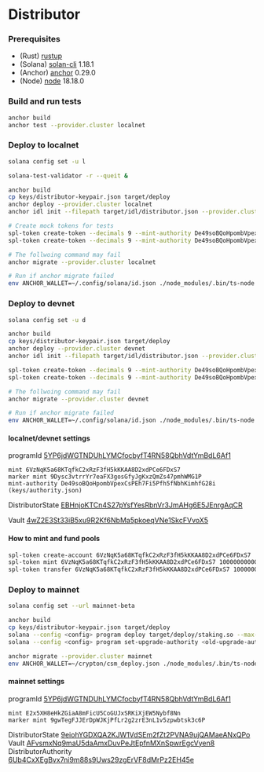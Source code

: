 # Distributor

### Prerequisites

- (Rust) [rustup](https://www.rust-lang.org/tools/install)
- (Solana) [solan-cli](https://docs.solana.com/cli/install-solana-cli-tools) 1.18.1
- (Anchor) [anchor](https://www.anchor-lang.com/docs/installation) 0.29.0
- (Node) [node](https://github.com/nvm-sh/nvm) 18.18.0

### Build and run tests

```bash
anchor build
anchor test --provider.cluster localnet
```

### Deploy to localnet

```bash
solana config set -u l

solana-test-validator -r --queit &

anchor build
cp keys/distributor-keypair.json target/deploy
anchor deploy --provider.cluster localnet
anchor idl init --filepath target/idl/distributor.json --provider.cluster localnet 5YP6jdWGTNDUhLYMCfocbyfT4RN58QbhVdtYmBdL6Af1

# Create mock tokens for tests
spl-token create-token --decimals 9 --mint-authority De49soBQoHpombVpexCsPEh7Fi5Pfh5fNbhKimhfG28i tests/keys/mint.json
spl-token create-token --decimals 9 --mint-authority De49soBQoHpombVpexCsPEh7Fi5Pfh5fNbhKimhfG28i tests/keys/marker_mint.json

# The follwoing command may fail
anchor migrate --provider.cluster localnet

# Run if anchor migrate failed
env ANCHOR_WALLET=~/.config/solana/id.json ./node_modules/.bin/ts-node .anchor/deploy.ts
```

### Deploy to devnet

```bash
solana config set -u d

anchor build
cp keys/distributor-keypair.json target/deploy
anchor deploy --provider.cluster devnet
anchor idl init --filepath target/idl/distributor.json --provider.cluster devnet 5YP6jdWGTNDUhLYMCfocbyfT4RN58QbhVdtYmBdL6Af1

spl-token create-token --decimals 9 --mint-authority De49soBQoHpombVpexCsPEh7Fi5Pfh5fNbhKimhfG28i tests/keys/mint.json
spl-token create-token --decimals 9 --mint-authority De49soBQoHpombVpexCsPEh7Fi5Pfh5fNbhKimhfG28i tests/keys/marker_mint.json

# The follwoing command may fail
anchor migrate --provider.cluster devnet

# Run if anchor migrate failed
env ANCHOR_WALLET=~/.config/solana/id.json ./node_modules/.bin/ts-node .anchor/deploy.ts
```

#### localnet/devnet settings 

programId [5YP6jdWGTNDUhLYMCfocbyfT4RN58QbhVdtYmBdL6Af1](https://explorer.solana.com/address/5YP6jdWGTNDUhLYMCfocbyfT4RN58QbhVdtYmBdL6Af1?cluster=devnet)

```
mint 6VzNqK5a68KTqfkC2xRzF3fH5kKKAA8D2xdPCe6FDxS7
marker mint 9Dysc3vtrrYr7eaFX3gosGfyJgKxzQmZs47pmhWMG1P
mint-authority De49soBQoHpombVpexCsPEh7Fi5Pfh5fNbhKimhfG28i (keys/authority.json)
```

DistributorState [EBHnjoKTCn4S27pYsfYesRbnVr3JmAHg6E5JEnrgAqCR](https://explorer.solana.com/address/EBHnjoKTCn4S27pYsfYesRbnVr3JmAHg6E5JEnrgAqCR?cluster=devnet)

Vault [4wZ2E3St33iB5xu9R2Kf6NbMa5pkoeqVNe1SkcFVvoX5](https://explorer.solana.com/address/4wZ2E3St33iB5xu9R2Kf6NbMa5pkoeqVNe1SkcFVvoX5?cluster=devnet)

#### How to mint and fund pools

```bash
spl-token create-account 6VzNqK5a68KTqfkC2xRzF3fH5kKKAA8D2xdPCe6FDxS7
spl-token mint 6VzNqK5a68KTqfkC2xRzF3fH5kKKAA8D2xdPCe6FDxS7 10000000000 --mint-authority keys/authority.json <TOKEN-ACCOUNT>
spl-token transfer 6VzNqK5a68KTqfkC2xRzF3fH5kKKAA8D2xdPCe6FDxS7 1000000000 <TOKEN-ACCOUNT>
```

### Deploy to mainnet

```bash
solana config set --url mainnet-beta

anchor build
cp keys/distributor-keypair.json target/deploy
solana --config <config> program deploy target/deploy/staking.so --max-len <size>
solana --config <config> program set-upgrade-authority <old-upgrade-authority> --new-upgrade-authority <new-upgrade-authority>

anchor migrate --provider.cluster mainnet
env ANCHOR_WALLET=~/crypton/csm_deploy.json ./node_modules/.bin/ts-node .anchor/deploy.ts
```

#### mainnet settings

programId [5YP6jdWGTNDUhLYMCfocbyfT4RN58QbhVdtYmBdL6Af1](https://explorer.solana.com/address/5YP6jdWGTNDUhLYMCfocbyfT4RN58QbhVdtYmBdL6Af1)

```
mint E2x5XH8eHkZGiaA8mFicU5CoGUJxSRKiXjEW5Nybf8Nn
marker mint 9gwTegFJJErDpWJKjPfLr2g2zrE3nL1v5zpwbtsk3c6P
```

DistributorState [9eiohYGDXQA2KJW1VdSEm2fZt2PVNA9ujQAMaeANxQPo](https://explorer.solana.com/address/9eiohYGDXQA2KJW1VdSEm2fZt2PVNA9ujQAMaeANxQPo)
Vault [AFvsmxNq9maU5daAmxDuvPeJtEpfnMXnSpwrEgcVyen8](https://explorer.solana.com/address/AFvsmxNq9maU5daAmxDuvPeJtEpfnMXnSpwrEgcVyen8)
DistributorAuthority [6Ub4CxXEgBvx7ni9m88s9Uws29zgErVF8dMrPz2EH45e](https://explorer.solana.com/address/6Ub4CxXEgBvx7ni9m88s9Uws29zgErVF8dMrPz2EH45e)